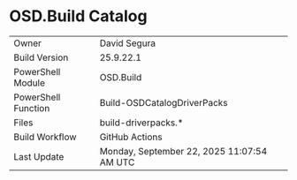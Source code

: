 ﻿# OSD.Build Catalog

| | |
|-|-|
| Owner | David Segura |
| Build Version | 25.9.22.1 |
| PowerShell Module | OSD.Build |
| PowerShell Function | Build-OSDCatalogDriverPacks |
| Files | build-driverpacks.* |
| Build Workflow | GitHub Actions |
| Last Update | Monday, September 22, 2025 11:07:54 AM UTC |
